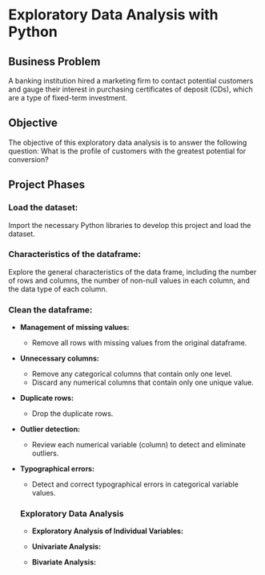 # Exploratory Data Analysis with Python
## Business Problem
A banking institution hired a marketing firm to contact potential customers and gauge their interest in purchasing certificates of deposit (CDs), which are a type of fixed-term investment. 

## Objective
The objective of this exploratory data analysis is to answer the following question: 
What is the profile of customers with the greatest potential for conversion? 

## Project Phases

### Load the dataset:
Import the necessary Python libraries to develop this project and load the dataset.

### Characteristics of the dataframe:
Explore the general characteristics of the data frame, including the number of rows and columns, the number of non-null values in each column, and the data type of each column.

### Clean the dataframe:
- **Management of missing values:**
  * Remove all rows with missing values from the original dataframe.
- **Unnecessary columns:**
  * Remove any categorical columns that contain only one level.
  * Discard any numerical columns that contain only one unique value.
- **Duplicate rows:**
	* Drop the duplicate rows.
- **Outlier detection:** 
  * Review each numerical variable (column) to detect and eliminate outliers.
- **Typographical errors:** 
  * Detect and correct typographical errors in categorical variable values.
    
  ### Exploratory Data Analysis
  - **Exploratory Analysis of Individual Variables:**
    
  - **Univariate Analysis:**
    
  - **Bivariate Analysis:**


